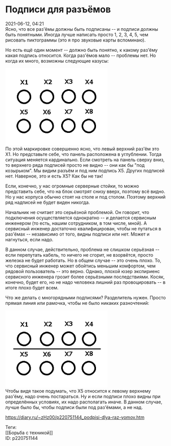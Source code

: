 Подписи для разъёмов
=====================

   
 2021-06-12, 04:21   
  Ясно, что все раз'ёмы должны быть подписаны -- и подписи должны быть понятными. Иногда лучше написать просто 1, 2, 3, 4, 5, чем рисовать пиктограммы (это я про звуковые карты вспоминаю).   
   
 Но есть ещё один момент -- должно быть понятно, к какому раз'ёму какая подпись относится. Когда раз'ёмов мало -- проблемы нет. Но когда их много, возможны следующие казусы:   
   
  ![](pics/7c2509aeb13a.png)    
 По этой маркировке совершенно ясно, что левый верхний раз'ём это X1. Но представьте себе, что панель расположена в углублении. Тогда ситуация меняется кардинально. Если смотреть на панель сверху вниз, то верхнего ряда подписей просто не видно -- они как бы "под козырьком". Мы видим разъём и под ним подпись X5. Других подписей нет. Наверное, это и есть X5? Как бы не так!   
   
 Если, конечно, у нас огромные серверные стойки, то можно представить себе, что на блок смотрят снизу вверх, поэтому всё видно. Но у нас корпуса обычно стоят на столе и под столом. Поэтому верхний ряд надписей не будет виден никогда.   
   
 Начальник не считает это серьёзной проблемой. Он говорит, что подключения осуществляется однократно -- и делается сервисным инженером (то есть, нашим сотрудником, в том числе, мной). А сервисный инженер достаточно квалифицирован, чтобы не путаться в раз'ёмах -- независимо от того, видны подписи или нет. Может и нагнуться, если надо.   
   
 В данном случае, действительно, проблема не слишком серьёзная -- если перепутать кабель, то ничего не сгорит, не взорвётся, просто железка не будет работать. Но в общем случае -- это очень плохо. То, что сервисный инженер может обойтись меньшим комфортом, чем рядовой пользователь -- это верно. Однако, плохой юзер экспириенс сервисного инженера грозит более серьёзными последствиями. Косяк, конечно, будет его, но не надо человека лишний раз провоцировать -- в итоге плохо будет всем.   
   
 Что же делать с многорядными подписями? Разделитель нужен. Просто прямая линия или рамочка, чтобы не было никаких разночтений:   
   
  ![](pics/4dc11b498bc1.png)    
 Чтобы видя такое подумать, что X5 относится к левому верхнему раз'ёму, надо очень постараться. Ну и если подписи плохо видны при определённых условиях, их надо располагать иначе. В данном случае, лучше было бы, чтобы подписи были под раз'ёмами, а не над.   
   
   
    
 <https://diary.ru/~zHz00/p220751144_podpisi-dlya-raz-yomov.htm>   
   
 Теги:   
 [[Борьба с техникой]]   
 ID: p220751144